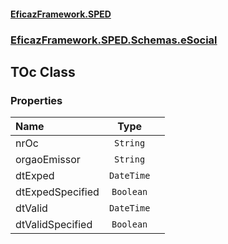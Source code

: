 #### [EficazFramework.SPED](EficazFrameworkSPED.md 'EficazFramework SPED')
### [EficazFramework.SPED.Schemas.eSocial](EficazFramework.SPED.Schemas.eSocial.md 'EficazFramework.SPED.Schemas.eSocial')

## TOc Class
### Properties

| Name | Type | |
| :--- | :---: | :--- |
| nrOc | `String` |  |
| orgaoEmissor | `String` |  |
| dtExped | `DateTime` |  |
| dtExpedSpecified | `Boolean` |  |
| dtValid | `DateTime` |  |
| dtValidSpecified | `Boolean` |  |
